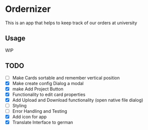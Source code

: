 # Ordernizer

This is an app that helps to keep track of our orders at university

## Usage

WIP

## TODO

- [ ] Make Cards sortable and remember vertical position
- [x] Make create config Dialog a modal
- [x] make Add Project Button
- [x] Functionality to edit card properties
- [x] Add Upload and Download functionality (open native file dialog)
- [ ] Styling
- [ ] Error Handling and Testing
- [x] Add icon for app
- [x] Translate Interface to german
